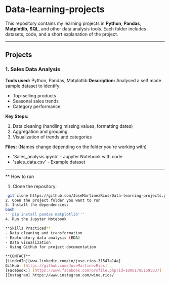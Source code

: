 # Data-learning-projects
This repository contains my learning projects in **Python**, **Pandas**, **Matplotlib**, **SQL**, and other data analysis tools.
Each folder includes datasets, code, and a short explanation of the project.

---

## Projects

### 1. Sales Data Analysis
**Tools used:** Python, Pandas, Matplotlib
**Description:**
Analysed a self made sample dataset to identify:
- Top-selling products
- Seasonal sales trends
- Category performance

**Key Steps:**
1. Data cleaning (handling missing values, formatting dates)
2. Aggregation and grouping
3. Visualization of trends and categories

**Files:**
(Names change depending on the folder you're working with)
- 'Sales_analysis.ipynb' - Jupyter Notebook with code 
- 'sales_data.csv' - Example dataset

--- 

** How to run
1. Clone the repository:
  ```bash
   git clone https://github.com/JoseMartinezRios/Data-learning-projects.git
2. Open the project folder you want to run
3. Install the dependencies:
  bash
  '''pip install pandas matplotlib'''
4. Run the Jupyter Notebook

**Skills Practiced**
- Data cleaning and transformation
- Exploratory data analysis (EDA)
- Data visualization
- Using GitHub for project documentation

**CONTACT**
[LindedIn][www.linkedin.com/in/jose-rios-31547a14a]
GitHub: [https://github.com/JoseMartinezRios]
[Facebook:] [https://www.facebook.com/profile.php?id=100017951595037]
[Instagram] https://www.instagram.com/wine.rios/
